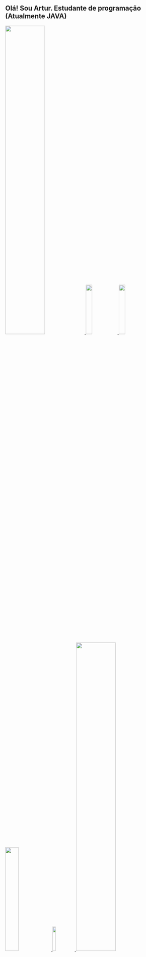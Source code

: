 ## Olá! Sou Artur. Estudante de programação (Atualmente JAVA)
<div align="left">
  <a href="https://github.com/22kun">
  <img width="50%" src="https://github-readme-stats.vercel.app/api?username=22kun&show_icons=true&theme=dark&include_all_commits=true&count_private=true"/>
  <img width="20%" src="https://encrypted-tbn0.gstatic.com/images?q=tbn:ANd9GcRTB1XNd7zac9ZAJs3LHlgHbGdhVsjyohiqHQ&usqp=CAU"> 
  <img width="20%" src="https://64.media.tumblr.com/8d886acaa51047616688ccff3c120362/tumblr_pmm9k29rDT1w1zmya_500.jpg">
</div>
  
<div align= left>
  <img width="29%" src="https://64.media.tumblr.com/d872ee2d15798315436e69164b94518d/653f8899b72d638a-e8/s540x810/65ff68953d798221a4a4b001f20cdf94dc699217.gifv">
  <img width="14%" src="https://c.tenor.com/i7jkNFeDsjYAAAAM/yui-hirasawa-k-on.gif">
  <img width="50%" src="https://github-readme-stats.vercel.app/api/top-langs/?username=22kun&layout=compact&langs_count=7&theme=dark"/>
</div>    
